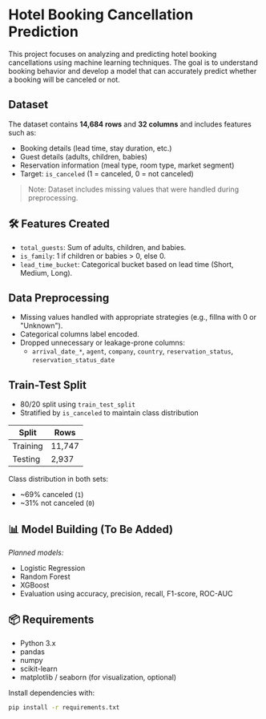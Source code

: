 # Hotel Booking Cancellation Prediction

This project focuses on analyzing and predicting hotel booking cancellations using machine learning techniques. The goal is to understand booking behavior and develop a model that can accurately predict whether a booking will be canceled or not.

## Dataset

The dataset contains **14,684 rows** and **32 columns** and includes features such as:
- Booking details (lead time, stay duration, etc.)
- Guest details (adults, children, babies)
- Reservation information (meal type, room type, market segment)
- Target: `is_canceled` (1 = canceled, 0 = not canceled)

> Note: Dataset includes missing values that were handled during preprocessing.

## 🛠️ Features Created

- `total_guests`: Sum of adults, children, and babies.
- `is_family`: 1 if children or babies > 0, else 0.
- `lead_time_bucket`: Categorical bucket based on lead time (Short, Medium, Long).

##  Data Preprocessing

- Missing values handled with appropriate strategies (e.g., fillna with 0 or "Unknown").
- Categorical columns label encoded.
- Dropped unnecessary or leakage-prone columns:
  - `arrival_date_*`, `agent`, `company`, `country`, `reservation_status`, `reservation_status_date`

##  Train-Test Split

- 80/20 split using `train_test_split`
- Stratified by `is_canceled` to maintain class distribution

| Split      | Rows   |
|------------|--------|
| Training   | 11,747 |
| Testing    | 2,937  |

Class distribution in both sets:
- ~69% canceled (`1`)
- ~31% not canceled (`0`)

## 📊 Model Building (To Be Added)

*Planned models:*
- Logistic Regression
- Random Forest
- XGBoost
- Evaluation using accuracy, precision, recall, F1-score, ROC-AUC

## 📦 Requirements

- Python 3.x
- pandas
- numpy
- scikit-learn
- matplotlib / seaborn (for visualization, optional)

Install dependencies with:
```bash
pip install -r requirements.txt
